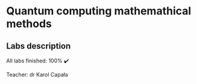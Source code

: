 # Quantum computing mathemathical methods

## Labs description

All labs finished: 100% :heavy_check_mark:

Teacher: dr Karol Capała
